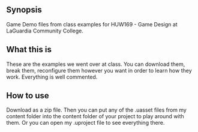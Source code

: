 ## Synopsis

Game Demo files from class examples for HUW169 - Game Design at LaGuardia Community College.

## What this is

These are the examples we went over at class. You can download them, break them, reconfigure them however you want in order to learn how they work. Everything is well commented. 

## How to use

Download as a zip file. Then you can put any of the .uasset files from my content folder into the content folder of your project to play around with them. Or you can open my .uproject file to see everything there. 

